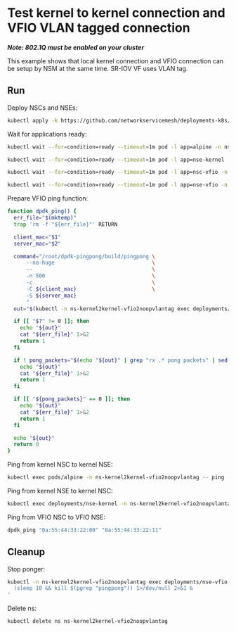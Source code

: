 # Test kernel to kernel connection and VFIO VLAN tagged connection

**_Note: 802.1Q must be enabled on your cluster_**

This example shows that local kernel connection and VFIO connection can be setup by NSM at the same time.
SR-IOV VF uses VLAN tag.

## Run

Deploy NSCs and NSEs:
```bash
kubectl apply -k https://github.com/networkservicemesh/deployments-k8s/examples/use-cases/Kernel2Kernel_Vfio2NoopVlanTag?ref=13f7254505359ef682c2a7418e109c0880933858
```

Wait for applications ready:
```bash
kubectl wait --for=condition=ready --timeout=1m pod -l app=alpine -n ns-kernel2kernel-vfio2noopvlantag
```
```bash
kubectl wait --for=condition=ready --timeout=1m pod -l app=nse-kernel -n ns-kernel2kernel-vfio2noopvlantag
```
```bash
kubectl wait --for=condition=ready --timeout=1m pod -l app=nsc-vfio -n ns-kernel2kernel-vfio2noopvlantag
```
```bash
kubectl wait --for=condition=ready --timeout=1m pod -l app=nse-vfio -n ns-kernel2kernel-vfio2noopvlantag
```

Prepare VFIO ping function:
```bash
function dpdk_ping() {
  err_file="$(mktemp)"
  trap 'rm -f "${err_file}"' RETURN

  client_mac="$1"
  server_mac="$2"

  command="/root/dpdk-pingpong/build/pingpong \
      --no-huge                               \
      --                                      \
      -n 500                                  \
      -c                                      \
      -C ${client_mac}                        \
      -S ${server_mac}
      "
  out="$(kubectl -n ns-kernel2kernel-vfio2noopvlantag exec deployments/nsc-vfio --container pinger -- /bin/bash -c "${command}" 2>"${err_file}")"

  if [[ "$?" != 0 ]]; then
    echo "${out}"
    cat "${err_file}" 1>&2
    return 1
  fi

  if ! pong_packets="$(echo "${out}" | grep "rx .* pong packets" | sed -E 's/rx ([0-9]*) pong packets/\1/g')"; then
    echo "${out}"
    cat "${err_file}" 1>&2
    return 1
  fi

  if [[ "${pong_packets}" == 0 ]]; then
    echo "${out}"
    cat "${err_file}" 1>&2
    return 1
  fi

  echo "${out}"
  return 0
}
```

Ping from kernel NSC to kernel NSE:
```bash
kubectl exec pods/alpine -n ns-kernel2kernel-vfio2noopvlantag -- ping -c 4 172.16.1.100
```

Ping from kernel NSE to kernel NSC:
```bash
kubectl exec deployments/nse-kernel -n ns-kernel2kernel-vfio2noopvlantag -- ping -c 4 172.16.1.101
```

Ping from VFIO NSC to VFIO NSE:
```bash
dpdk_ping "0a:55:44:33:22:00" "0a:55:44:33:22:11"
```

## Cleanup

Stop ponger:
```bash
kubectl -n ns-kernel2kernel-vfio2noopvlantag exec deployments/nse-vfio --container ponger -- /bin/bash -c '\
  (sleep 10 && kill $(pgrep "pingpong")) 1>/dev/null 2>&1 &                    \
'
```

Delete ns:
```bash
kubectl delete ns ns-kernel2kernel-vfio2noopvlantag
```
